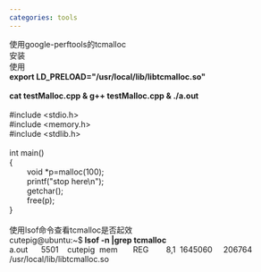 ```yaml
---
categories: tools
---
```

<p>使用google-perftools的tcmalloc<br />安装<br />使用<br /><strong>export LD_PRELOAD="/usr/local/lib/libtcmalloc.so"</strong><br /><br /><strong>cat testMalloc.cpp &amp; g++ testMalloc.cpp &amp; ./a.out</strong><br /><br />#include &lt;stdio.h&gt;<br />#include &lt;memory.h&gt;<br />#include &lt;stdlib.h&gt;<br /><br />int main()<br />{<br />&nbsp;&nbsp;&nbsp;&nbsp;&nbsp;&nbsp;&nbsp; void *p=malloc(100);<br />&nbsp;&nbsp;&nbsp;&nbsp;&nbsp;&nbsp;&nbsp; printf("stop here\n");<br />&nbsp;&nbsp;&nbsp;&nbsp;&nbsp;&nbsp;&nbsp; getchar();<br />&nbsp;&nbsp;&nbsp;&nbsp;&nbsp;&nbsp;&nbsp; free(p);<br />}<br /><br />使用lsof命令查看tcmalloc是否起效<br />cutepig@ubuntu:~$<strong> lsof -n |grep tcmalloc</strong><br />a.out&nbsp;&nbsp;&nbsp;&nbsp;&nbsp; 5501&nbsp;&nbsp;&nbsp; cutepig&nbsp; mem&nbsp;&nbsp;&nbsp;&nbsp;&nbsp;&nbsp; REG&nbsp;&nbsp;&nbsp;&nbsp;&nbsp;&nbsp;&nbsp; 8,1&nbsp; 1645060&nbsp;&nbsp;&nbsp;&nbsp; 206764 /usr/local/lib/libtcmalloc.so<br /><br /></p>